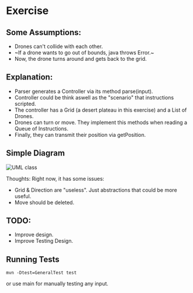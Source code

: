 # Exercise

## Some Assumptions:
- Drones can't collide with each other.
- ~If a drone wants to go out of bounds, java throws Error.~
- Now, the drone turns around and gets back to the grid.

## Explanation:

- Parser generates a Controller via its method parse(input).
- Controller could be think aswell as the "scenario" that instructions scripted.
- The controller has a Grid (a desert plateau in this exercise) and a List of Drones.
- Drones can turn or move. They implement this methods when reading a Queue of Instructions.
- Finally, they can transmit their position via getPosition.
 
## Simple Diagram
![UML class](https://user-images.githubusercontent.com/15642357/115329821-42d7a980-a169-11eb-8782-8743f8bfe9ae.png)

Thoughts: Right now, it has some issues:
- Grid & Direction are "useless". Just abstractions that could be more useful.
- Move should be deleted.

## TODO:
- Improve design.
- Improve Testing Design. 
 
## Running Tests

    mvn -Dtest=GeneralTest test

or use main for manually testing any input.
